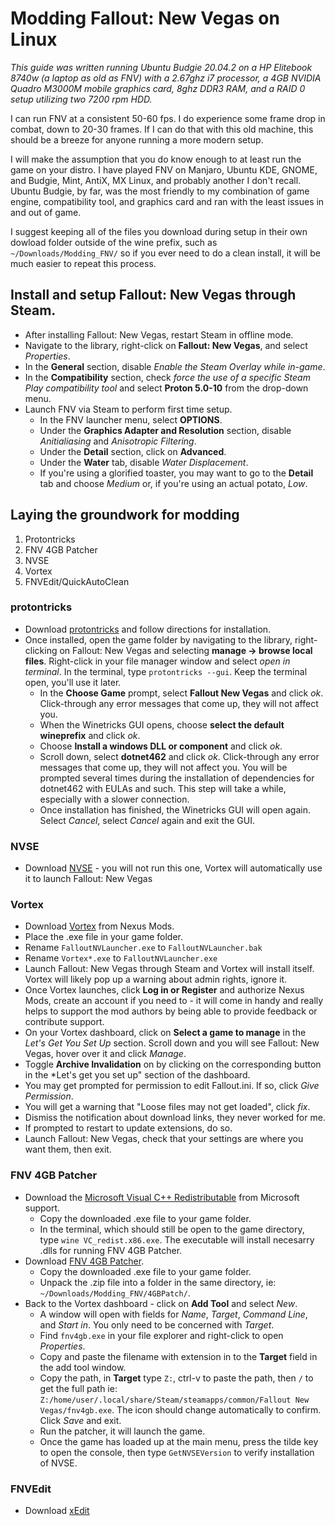 # Modding Fallout: New Vegas on Linux

*This guide was written running Ubuntu Budgie 20.04.2 on a HP Elitebook 8740w (a laptop as old as FNV) with a 2.67ghz i7 processor, a 4GB NVIDIA Quadro M3000M mobile graphics card, 8ghz DDR3 RAM, and a RAID 0 setup utilizing two 7200 rpm HDD.*

I can run FNV at a consistent 50-60 fps. I do experience some frame drop in combat, down to 20-30 frames. If I can do that with this old machine, this should be a breeze for anyone running a more modern setup.

I will make the assumption that you do know enough to at least run the game on your distro. I have played FNV on Manjaro, Ubuntu KDE, GNOME, and Budgie, Mint, AntiX, MX Linux, and probably another I don't recall. Ubuntu Budgie, by far, was the most friendly to my combination of game engine, compatibility tool, and graphics card and ran with the least issues in and out of game.

I suggest keeping all of the files you download during setup in their own dowload folder outside of the wine prefix, such as `~/Downloads/Modding_FNV/` so if you ever need to do a clean install, it will be much easier to repeat this process.

## Install and setup Fallout: New Vegas through Steam.
+ After installing Fallout: New Vegas, restart Steam in offline mode.
+ Navigate to the library, right-click on **Fallout: New Vegas**, and select *Properties*.
+ In the **General** section, disable *Enable the Steam Overlay while in-game*.
+ In the **Compatibility** section, check *force the use of a specific Steam Play compatibility tool* and select **Proton 5.0-10** from the drop-down menu.
+ Launch FNV via Steam to perform first time setup.
    + In the FNV launcher menu, select **OPTIONS**.
    + Under the **Graphics Adapter and Resolution** section, disable *Anitialiasing* and *Anisotropic Filtering*.
    + Under the **Detail** section, click on **Advanced**.
    + Under the **Water** tab, disable *Water Displacement*.
    + If you're using a glorified toaster, you may want to go to the **Detail** tab and choose *Medium*  or, if you're using an actual potato, *Low*.

## Laying the groundwork for modding
1. Protontricks
2. FNV 4GB Patcher
3. NVSE
4. Vortex
5. FNVEdit/QuickAutoClean

### protontricks
+ Download [protontricks](https://github.com/Matoking/protontricks) and follow directions for installation.
+ Once installed, open the game folder by navigating to the library, right-clicking on Fallout: New Vegas and selecting **manage -> browse local files**. Right-click in your file manager window and select *open in terminal*. In the terminal, type ```protontricks --gui```. Keep the terminal open, you'll use it later.
    + In the **Choose Game** prompt, select **Fallout New Vegas** and click *ok*. Click-through any error messages that come up, they will not affect you.
    + When the Winetricks GUI opens, choose **select the default wineprefix** and click *ok*.
    + Choose **Install a windows DLL or component** and click *ok*.
    + Scroll down, select **dotnet462** and click *ok*. Click-through any error messages that come up, they will not affect you. You will be prompted several times during the installation of dependencies for dotnet462 with EULAs and such. This step will take a while, especially with a slower connection.
    + Once installation has finished, the Winetricks GUI will open again. Select *Cancel*, select *Cancel* again and exit the GUI.
### NVSE
+ Download [NVSE](http://nvse.silverlock.org/) - you will not run this one, Vortex will automatically use it to launch Fallout: New Vegas
### Vortex
+ Download [Vortex](https://www.nexusmods.com/site/mods/1?tab=description) from Nexus Mods.
+ Place the .exe file in your game folder.
+ Rename `FalloutNVLauncher.exe` to `FalloutNVLauncher.bak`
+ Rename `Vortex*.exe` to `FalloutNVLauncher.exe`
+ Launch Fallout: New Vegas through Steam and Vortex will install itself. Vortex will likely pop up a warning about admin rights, ignore it.
+ Once Vortex launches, click **Log in or Register** and authorize Nexus Mods, create an account if you need to - it will come in handy and really helps to support the mod authors by being able to provide feedback or contribute support.
+ On your Vortex dashboard, click on **Select a game to manage** in the *Let's Get You Set Up* section. Scroll down and you will see Fallout: New Vegas, hover over it and click *Manage*.
+ Toggle **Archive Invalidation** on by clicking on the corresponding button in the *Let's get you set up" section of the dashboard.
+ You may get prompted for permission to edit Fallout.ini. If so, click *Give Permission*.
+ You will get a warning that "Loose files may not get loaded", click *fix*.
+ Dismiss the notification about download links, they never worked for me.
+ If prompted to restart to update extensions, do so.
+ Launch Fallout: New Vegas, check that your settings are where you want them, then exit.

### FNV 4GB Patcher
   + Download the [Microsoft Visual C++ Redistributable](https://support.microsoft.com/en-us/topic/the-latest-supported-visual-c-downloads-2647da03-1eea-4433-9aff-95f26a218cc0) from Microsoft support.
        + Copy the downloaded .exe file to your game folder.
        + In the terminal, which should still be open to the game directory, type `wine VC_redist.x86.exe`. The executable will install necesarry .dlls for running FNV 4GB Patcher.
   + Download [FNV 4GB Patcher](https://www.nexusmods.com/newvegas/mods/62552).
        + Copy the downloaded .exe file to your game folder.
        + Unpack the .zip file into a folder in the same directory, ie: `~/Downloads/Modding_FNV/4GBPatch/`.
   + Back to the Vortex dashboard - click on **Add Tool** and select *New*.
        + A window will open with fields for *Name*, *Target*, *Command Line*, and *Start in*. You only need to be concerned with *Target*.
        + Find `fnv4gb.exe` in your file explorer and right-click to open *Properties*.
        + Copy and paste the filename with extension in to the **Target** field in the add tool window.
        + Copy the path, in **Target** type `Z:`, ctrl-v to paste the path, then `/` to get the full path ie: `Z:/home/user/.local/share/Steam/steamapps/common/Fallout New Vegas/fnv4gb.exe`. The icon should change automatically to confirm. Click *Save* and exit.
        + Run the patcher, it will launch the game.
        + Once the game has loaded up at the main menu, press the tilde key to open the console, then type `GetNVSEVersion` to verify installation of NVSE.
### FNVEdit
+ Download [xEdit](#)
